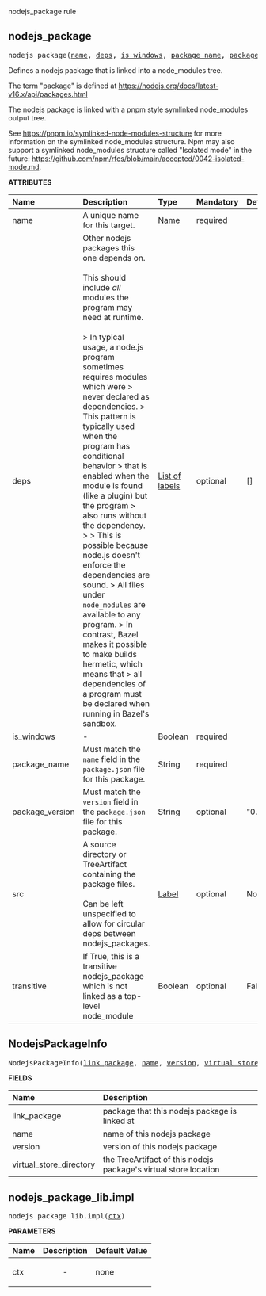 <!-- Generated with Stardoc: http://skydoc.bazel.build -->

nodejs_package rule

<a id="#nodejs_package"></a>

## nodejs_package

<pre>
nodejs_package(<a href="#nodejs_package-name">name</a>, <a href="#nodejs_package-deps">deps</a>, <a href="#nodejs_package-is_windows">is_windows</a>, <a href="#nodejs_package-package_name">package_name</a>, <a href="#nodejs_package-package_version">package_version</a>, <a href="#nodejs_package-src">src</a>, <a href="#nodejs_package-transitive">transitive</a>)
</pre>

Defines a nodejs package that is linked into a node_modules tree.

The term "package" is defined at
<https://nodejs.org/docs/latest-v16.x/api/packages.html>

The nodejs package is linked with a pnpm style symlinked node_modules output tree.

See https://pnpm.io/symlinked-node-modules-structure for more information on
the symlinked node_modules structure.
Npm may also support a symlinked node_modules structure called
"Isolated mode" in the future:
https://github.com/npm/rfcs/blob/main/accepted/0042-isolated-mode.md.


**ATTRIBUTES**


| Name  | Description | Type | Mandatory | Default |
| :------------- | :------------- | :------------- | :------------- | :------------- |
| <a id="nodejs_package-name"></a>name |  A unique name for this target.   | <a href="https://bazel.build/docs/build-ref.html#name">Name</a> | required |  |
| <a id="nodejs_package-deps"></a>deps |  Other nodejs packages this one depends on.<br><br>        This should include *all* modules the program may need at runtime.<br><br>        &gt; In typical usage, a node.js program sometimes requires modules which were         &gt; never declared as dependencies.         &gt; This pattern is typically used when the program has conditional behavior         &gt; that is enabled when the module is found (like a plugin) but the program         &gt; also runs without the dependency.         &gt;          &gt; This is possible because node.js doesn't enforce the dependencies are sound.         &gt; All files under <code>node_modules</code> are available to any program.         &gt; In contrast, Bazel makes it possible to make builds hermetic, which means that         &gt; all dependencies of a program must be declared when running in Bazel's sandbox.   | <a href="https://bazel.build/docs/build-ref.html#labels">List of labels</a> | optional | [] |
| <a id="nodejs_package-is_windows"></a>is_windows |  -   | Boolean | required |  |
| <a id="nodejs_package-package_name"></a>package_name |  Must match the <code>name</code> field in the <code>package.json</code> file for this package.   | String | required |  |
| <a id="nodejs_package-package_version"></a>package_version |  Must match the <code>version</code> field in the <code>package.json</code> file for this package.   | String | optional | "0.0.0" |
| <a id="nodejs_package-src"></a>src |  A source directory or TreeArtifact containing the package files.<br><br>Can be left unspecified to allow for circular deps between nodejs_packages.   | <a href="https://bazel.build/docs/build-ref.html#labels">Label</a> | optional | None |
| <a id="nodejs_package-transitive"></a>transitive |  If True, this is a transitive nodejs_package which is not linked as a top-level node_module   | Boolean | optional | False |


<a id="#NodejsPackageInfo"></a>

## NodejsPackageInfo

<pre>
NodejsPackageInfo(<a href="#NodejsPackageInfo-link_package">link_package</a>, <a href="#NodejsPackageInfo-name">name</a>, <a href="#NodejsPackageInfo-version">version</a>, <a href="#NodejsPackageInfo-virtual_store_directory">virtual_store_directory</a>)
</pre>



**FIELDS**


| Name  | Description |
| :------------- | :------------- |
| <a id="NodejsPackageInfo-link_package"></a>link_package |  package that this nodejs package is linked at    |
| <a id="NodejsPackageInfo-name"></a>name |  name of this nodejs package    |
| <a id="NodejsPackageInfo-version"></a>version |  version of this nodejs package    |
| <a id="NodejsPackageInfo-virtual_store_directory"></a>virtual_store_directory |  the TreeArtifact of this nodejs package's virtual store location    |


<a id="#nodejs_package_lib.impl"></a>

## nodejs_package_lib.impl

<pre>
nodejs_package_lib.impl(<a href="#nodejs_package_lib.impl-ctx">ctx</a>)
</pre>



**PARAMETERS**


| Name  | Description | Default Value |
| :------------- | :------------- | :------------- |
| <a id="nodejs_package_lib.impl-ctx"></a>ctx |  <p align="center"> - </p>   |  none |


